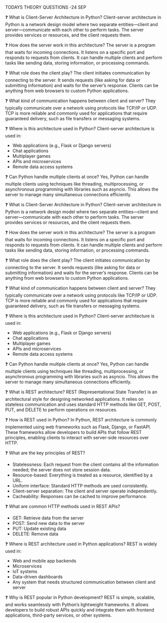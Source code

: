 TODAYS THEORY QUESTIONS -24 SEP

❓ What is Client-Server Architecture in Python?
Client-server architecture in Python is a network design model where two separate entities—client and server—communicate with each other to perform tasks. The server provides services or resources, and the client requests them.

❓ How does the server work in this architecture?
The server is a program that waits for incoming connections. It listens on a specific port and responds to requests from clients. It can handle multiple clients and perform tasks like sending data, storing information, or processing commands.

❓ What role does the client play?
The client initiates communication by connecting to the server. It sends requests (like asking for data or submitting information) and waits for the server’s response. Clients can be anything from web browsers to custom Python applications.

❓ What kind of communication happens between client and server?
They typically communicate over a network using protocols like TCP/IP or UDP. TCP is more reliable and commonly used for applications that require guaranteed delivery, such as file transfers or messaging systems.

❓ Where is this architecture used in Python?
Client-server architecture is used in:
- Web applications (e.g., Flask or Django servers)
- Chat applications
- Multiplayer games
- APIs and microservices
- Remote data access systems

❓ Can Python handle multiple clients at once?
Yes, Python can handle multiple clients using techniques like threading, multiprocessing, or asynchronous programming with libraries such as asyncio. This allows the server to manage many simultaneous connections efficiently.

❓ What is Client-Server Architecture in Python?
Client-server architecture in Python is a network design model where two separate entities—client and server—communicate with each other to perform tasks. The server provides services or resources, and the client requests them.

❓ How does the server work in this architecture?
The server is a program that waits for incoming connections. It listens on a specific port and responds to requests from clients. It can handle multiple clients and perform tasks like sending data, storing information, or processing commands.

❓ What role does the client play?
The client initiates communication by connecting to the server. It sends requests (like asking for data or submitting information) and waits for the server’s response. Clients can be anything from web browsers to custom Python applications.

❓ What kind of communication happens between client and server?
They typically communicate over a network using protocols like TCP/IP or UDP. TCP is more reliable and commonly used for applications that require guaranteed delivery, such as file transfers or messaging systems.

❓ Where is this architecture used in Python?
Client-server architecture is used in:
- Web applications (e.g., Flask or Django servers)
- Chat applications
- Multiplayer games
- APIs and microservices
- Remote data access systems

❓ Can Python handle multiple clients at once?
Yes, Python can handle multiple clients using techniques like threading, multiprocessing, or asynchronous programming with libraries such as asyncio. This allows the server to manage many simultaneous connections efficiently.

❓ What is REST architecture?
REST (Representational State Transfer) is an architectural style for designing networked applications. It relies on stateless communication and uses standard HTTP methods like GET, POST, PUT, and DELETE to perform operations on resources.

❓ How is REST used in Python?
In Python, REST architecture is commonly implemented using web frameworks such as Flask, Django, or FastAPI. These frameworks allow developers to build APIs that follow REST principles, enabling clients to interact with server-side resources over HTTP.

❓ What are the key principles of REST?
- Statelessness: Each request from the client contains all the information needed; the server does not store session data.
- Resource-based: Everything is treated as a resource, identified by a URL.
- Uniform interface: Standard HTTP methods are used consistently.
- Client-server separation: The client and server operate independently.
- Cacheability: Responses can be cached to improve performance.

❓ What are common HTTP methods used in REST APIs?
- GET: Retrieve data from the server
- POST: Send new data to the server
- PUT: Update existing data
- DELETE: Remove data

❓ Where is REST architecture used in Python applications?
REST is widely used in:
- Web and mobile app backends
- Microservices
- IoT systems
- Data-driven dashboards
- Any system that needs structured communication between client and server

❓ Why is REST popular in Python development?
REST is simple, scalable, and works seamlessly with Python’s lightweight frameworks. It allows developers to build robust APIs quickly and integrate them with frontend applications, third-party services, or other systems.










